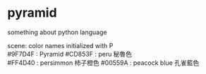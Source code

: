 # pyramid
something about python language


scene: color names initialized with P  
#9F7D4F : Pyramid 
#CD853F : peru 秘魯色  
#FF4D40 : persimmon 杮子橙色
#00559A : peacock blue 孔雀藍色  
